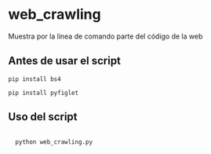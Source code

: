 # web_crawling

Muestra por la linea de comando parte del código de la web


## Antes de usar el script

~~~~
pip install bs4

pip install pyfiglet
~~~~

## Uso del script

~~~~

  python web_crawling.py
~~~~
